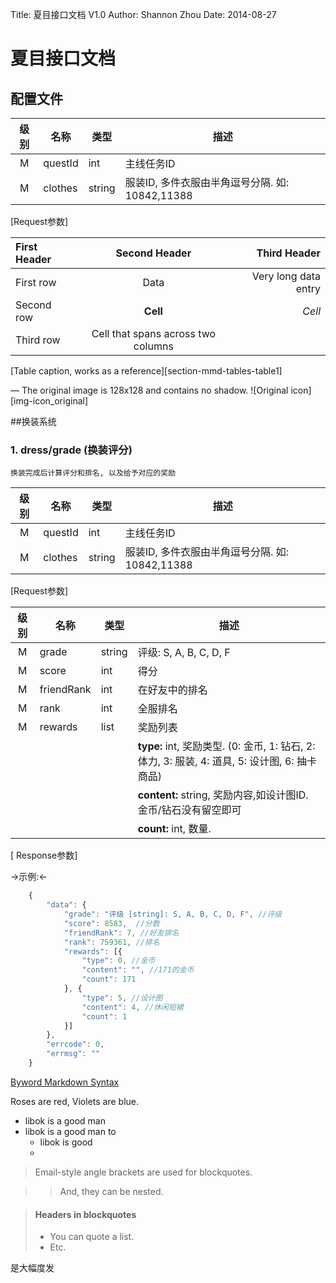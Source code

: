 Title:  夏目接口文档 V1.0 
Author:  Shannon  Zhou
Date:   2014-08-27

# 夏目接口文档

## 配置文件

| 级别 | 名称 | 类型 | 描述 | 
| :-: 	| 	-- 		| 	-- 		|	 --		|
| M | questId | int | 主线任务ID |
| M | clothes | string | 服装ID, 多件衣服由半角逗号分隔. 如: 10842,11388 |
[Request参数]


| First Header  | Second Header | Third Header         |
| :------------ | :-----------: | -------------------: |
| First row     | Data          | Very long data entry |
| Second row    | **Cell**      | *Cell*               |
| Third row     | Cell that spans across two columns  ||
[Table caption, works as a reference][section-mmd-tables-table1] 

—
The original image is 128x128 and contains no shadow.
![Original icon][img-icon_original]

##换装系统
### 1. dress/grade 	(换装评分)

	换装完成后计算评分和排名, 以及给予对应的奖励
		
| 级别 | 名称 | 类型 | 描述 | 
| :-: | -- | -- | -- |
| M | questId | int | 主线任务ID |
| M | clothes | string | 服装ID, 多件衣服由半角逗号分隔. 如: 10842,11388 |
[Request参数]

| 级别 | 名称 | 类型 | 描述 | 
| :-: | -- | -- | -- |
| M | grade | string | 评级: S, A, B, C, D, F |
| M | score | int | 得分 |
| M | friendRank | int | 在好友中的排名 |
| M | rank | int | 全服排名 |
| M | rewards | list | 奖励列表 |
|||| **type:** int, 奖励类型. (0: 金币, 1: 钻石, 2: 体力, 3: 服装, 4: 道具, 5: 设计图, 6: 抽卡商品)  |
|||| **content:** string, 奖励内容,如设计图ID. 金币/钻石没有留空即可 |
|||| **count:** int, 数量. |
[ Response参数]

->示例:<-
``` javascript
	{
	    "data": {
	    	"grade": "评级 [string]: S, A, B, C, D, F", //评级
	    	"score": 8583,  //分数
	        "friendRank": 7, //好友排名
	        "rank": 759361, //排名	        
	        "rewards": [{
	            "type": 0, //金币
	            "content": "", //171的金币
	            "count": 171
	        }, {
	            "type": 5, //设计图
	            "content": 4, //休闲短裙
	            "count": 1
	        }]
	    },
	    "errcode": 0,
	    "errmsg": ""
	}
```
[Byword Markdown Syntax](http://bywordapp.com/markdown/syntax.html)

[]()



Roses are red,
Violets are blue.

* libok is a good man
* libok is a good man to 
	* libok is good 
	* 
> Email-style angle brackets
> are used for blockquotes.

> > And, they can be nested.

> #### Headers in blockquotes
> 
> * You can quote a list.
> * Etc.
		

是大幅度发
